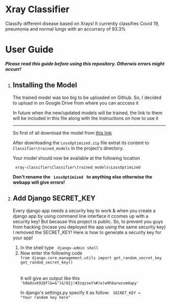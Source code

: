 # Xray Classifier
Classify different disease based on Xrays! It currently classifies Covid 19, pneumonia and normal lungs with an accurracy of 93.3%


<h1> User Guide </h1>

<b><i> Please read this guide before using this repository. Otherwis errors might occurr! </i></b>

<ol>

<li>
<h2> Installing the Model </h2>
<p> The trained model was too big to be uploaded on Github. So, I decided to upload in on Google Drive from where you can acccess it </p>
<p> In future when the new/updated models will be trained, the link to them will be included in this file along with the instructions on how to use it </p>
<hr>
<p> So first of all download the model from  <a href="https://drive.google.com/file/d/1KBKUyLmSb7fHo5_uhpFZvi9661hEF4f8/view?usp=sharing"> this link </a></p>
<p> After downloading the <code>LossOptimized.zip</code> file extrat its content to <code>Classifier\trained_models</code> in the project's directory.</p>
<p> Your model should now be available at the following location </p>
<code> xray-classifier\Classifier\trained_models\LossOptimized </code>

<b>Don't rename the <code> LossOptimized </code> to anything else otherwise the webapp will give errors!</b>

</li>
<li>
<h2>Add Django SECRET_KEY </h2>
<p>
Every django app needs a security key to work & when you create a django app by using command line interface it ccomes up with a security key!
But because this project is public. So, to prevent you guys from hacking (incase you deployed the app using the same security key) I removed the SECRET_KEY!
Here is how to generate a security key for your app!
<ol>
<li>
In the shell type <code> django-admin shell </code>
</li>
<li>
Now enter the following code <code>
from django.core.management.utils import get_random_secret_key
get_random_secret_key()
</code><br><br>
It will give an output like this 
<code>
'h9&0svk92@fl&=&^)&)02j!#3zqzset%#)e)w9hbarwzvmdapy'
</code>

In django's settings.py specify it as follow:
<code>
SECRET_KEY = "Your random key here"
</code>
</li>
</ol>
</p>
</li>
</ol>

